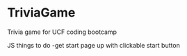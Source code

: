 # TriviaGame
Trivia game for UCF coding bootcamp

JS things to do
-get start page up with clickable start button
